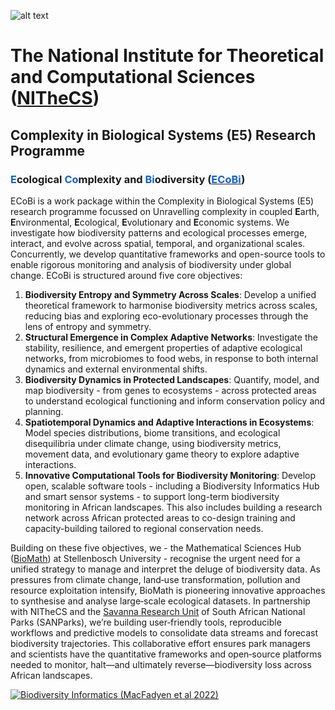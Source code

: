 ![alt text](img_logo_nithecs_biomath.png "NITheCS - Modelling Biodiversity")

# The National Institute for Theoretical and Computational Sciences ([NITheCS](https://nithecs.ac.za/))

## Complexity in Biological Systems (E5) Research Programme

### <span style="color:#0d61db;">E</span>cological <span style="color:#0d61db;">Co</span>mplexity and <span style="color:#0d61db;">Bi</span>odiversity ([<span style="color:#0d61db;">ECoBi</span>](https://nithecs.ac.za/modelling-biodiversity/))
ECoBi is a work package within the Complexity in Biological Systems (E5) research programme focussed on Unravelling complexity in coupled **E**arth, **E**nvironmental, **E**cological, **E**volutionary and **E**conomic systems.
We investigate how biodiversity patterns and ecological processes emerge, interact, and evolve across spatial, temporal, and organizational scales. Concurrently, we develop quantitative frameworks and open-source tools to enable rigorous monitoring and analysis of biodiversity under global change.
ECoBi is structured around five core objectives:

1.  **Biodiversity Entropy and Symmetry Across Scales**: Develop a unified theoretical framework to harmonise biodiversity metrics across scales, reducing bias and exploring eco-evolutionary processes through the lens of entropy and symmetry.
2.  **Structural Emergence in Complex Adaptive Networks**: Investigate the stability, resilience, and emergent properties of adaptive ecological networks, from microbiomes to food webs, in response to both internal dynamics and external environmental shifts.
3.  **Biodiversity Dynamics in Protected Landscapes**: Quantify, model, and map biodiversity - from genes to ecosystems - across protected areas to understand ecological functioning and inform conservation policy and planning.
4.  **Spatiotemporal Dynamics and Adaptive Interactions in Ecosystems**: Model species distributions, biome transitions, and ecological disequilibria under climate change, using biodiversity metrics, movement data, and evolutionary game theory to explore adaptive interactions.
5.  **Innovative Computational Tools for Biodiversity Monitoring**: Develop open, scalable software tools - including a Biodiversity Informatics Hub and smart sensor systems - to support long-term biodiversity monitoring in African landscapes. This also includes building a research network across African protected areas to co-design training and capacity-building tailored to regional conservation needs.

Building on these five objectives, we - the Mathematical Sciences Hub ([BioMath](https://biomath.sun.ac.za/)) at Stellenbosch University - recognise the urgent need for a unified strategy to manage and interpret the deluge of biodiversity data. As pressures from climate change, land‐use transformation, pollution and resource exploitation intensify, BioMath is pioneering innovative approaches to synthesise and analyse large‐scale ecological datasets. In partnership with NITheCS and the [Savanna Research Unit](https://www.sanparks.org/conservation/scientific-services/nodes/savanna-research-unit/overview) of South African National Parks (SANParks), we’re building user‐friendly tools, reproducible workflows and predictive models to consolidate data streams and forecast biodiversity trajectories. This collaborative effort ensures park managers and scientists have the quantitative frameworks and open‐source platforms needed to monitor, halt—and ultimately reverse—biodiversity loss across African landscapes.

[![Biodiversity Informatics (MacFadyen et al 2022)](img_figure_1.png "Drowning in data, thirsty for information and starved for understanding (MacFadyen et al 2022)")](https://doi.org/10.1016/j.biocon.2022.109736)
